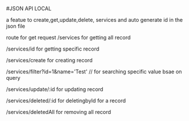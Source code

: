 #JSON API LOCAL

 a featue to create,get,update,delete, services and  auto generate id in the json file

 route for get request
 /services  for getting all record

 /services/id    for getting specific record

 /services/create  for creating record

 /services/filter?id=1&name='Test' // for searching specific value bsae on query

 /services/update/:id  for updating record

 /services/deleted/:id  for deletingbyId for a record

 /services/deletedAll for removing all record



